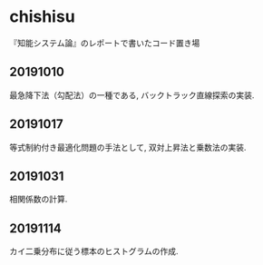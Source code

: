# chishisu

『知能システム論』のレポートで書いたコード置き場

## 20191010

最急降下法（勾配法）の一種である, バックトラック直線探索の実装.

## 20191017

等式制約付き最適化問題の手法として, 双対上昇法と乗数法の実装.

## 20191031

相関係数の計算.

## 20191114

カイ二乗分布に従う標本のヒストグラムの作成.